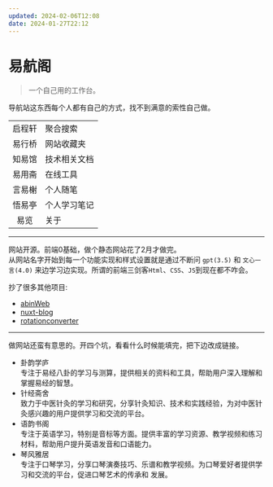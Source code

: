 ```yaml
---
updated: 2024-02-06T12:08
date: 2024-01-27T22:12
---
```


# 易航阁

> 一个自己用的工作台。  

导航站这东西每个人都有自己的方式，找不到满意的索性自己做。

|        |                  |
| :----: | :--------------- |
| 启程轩 | 聚合搜索         |
| 易行桥 | 网站收藏夹       |
| 知易馆 | 技术相关文档         |
| 易用斋  | 在线工具  |
| 言易榭 | 个人随笔      |
| 悟易亭 | 个人学习笔记         |
|  易览  | 关于             |

---

网站开源。前端0基础，做个静态网站花了2月才做完。  
从网站名字开始到每一个功能实现和样式设置就是通过不断问 `gpt(3.5)` 和 `文心一言(4.0)` 来边学习边实现。所谓的前端三剑客`Html`、`CSS`、`JS`到现在都不咋会。

抄了很多其他项目:  
* [abinWeb](https://github.com/web-abin/abinWeb)
* [nuxt-blog](https://github.com/chansee97/nuxt-blog)
* [rotationconverter](https://github.com/gaschler/rotationconverter)

---

做网站还蛮有意思的。开四个坑，看看什么时候能填完，把下边改成链接。

- 卦韵学庐  
  专注于易经八卦的学习与测算，提供相关的资料和工具，帮助用户深入理解和掌握易经的智慧。
- 针经斋舍  
  致力于中医针灸的学习和研究，分享针灸知识、技术和实践经验，为对中医针灸感兴趣的用户提供学习和交流的平台。
- 语韵书阁  
  专注于英语学习，特别是音标等方面。提供丰富的学习资源、教学视频和练习材料，帮助用户提升英语发音和口语能力。
- 琴风雅居  
  专注于口琴学习，分享口琴演奏技巧、乐谱和教学视频。为口琴爱好者提供学习和交流的平台，促进口琴艺术的传承和 发展。
